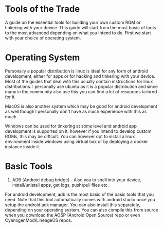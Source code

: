 Tools of the Trade
==================

A guide on the essential tools for building your own custom ROM or tinkering with your device. This guide will start from the most basic of tools to the most advanced depending on what you intend to do. First we start with your choice of operating system.

Operating System
================

Personally a popular distribution is linux is ideal for any form of android development, either for apps or for hacking and tinkering with your device. Most of the guides that deal with this usually contain instructions for linux distributions. I personally use ubuntu as it is a popular distribution and since many in the community also use this you can find a lot of resources tailored for it.

MacOS is also another system which may be good for android development as well though I personally don't have as much experience with this as much.

Windows can be used for tinkering at some level and android app development is supported on it, however if you intend to develop custom ROMs, this may be diffcult. You can however opt to install a linux environment inside windows using virtual box or by deploying a docker instance inside it.

Basic Tools
===========

1. ADB (Android debug bridge) - Also you to shell into your device, install/unistall apps, get logs, push/pull files etc.

For android development, adb is the most basic of the basic tools that you need. Note that this tool automatically comes with android studio once you setup the android adk manager. You can also install this separately, depending on your operating system. You can also compile this from source when you download the AOSP (Android Open Source) repo or even CyanogenMod/LineageOS repos.


